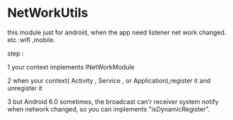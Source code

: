 # NetWorkUtils
this module just for android,  when the app need listener net work changed. etc :wifi ,mobile.


step :

1 your context implements INetWorkModule

2 when your context( Activity , Service , or Application),register it and unregister it


3 but Android 6.0 sometimes, the broadcast can'r receiver system notify when network changed,
  so you can implements "isDynamicRegister".

